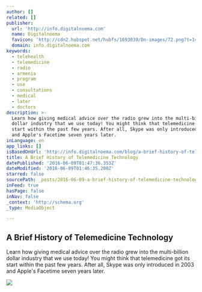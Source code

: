```yaml
---
author: []
related: []
publisher:
  url: 'http://info.digitalnoema.com'
  name: Digitalnoema
  favicon: 'http://cdn2.hubspot.net/hubfs/1693039/Dn-images/72.png?t=1465405574035'
  domain: info.digitalnoema.com
keywords:
  - telehealth
  - telemedicine
  - radio
  - armenia
  - program
  - use
  - consultations
  - medical
  - later
  - doctors
description: >-
  Learn how giving medical advice over the radio grew into the multi-billion
  dollar industry that we use today! You might think that telemedicine got its
  start within the past few years. After all, Skype was only introduced in 2003
  and Apple's Facetime seven years later.
inLanguage: en
app_links: []
isBasedOnUrl: 'http://info.digitalnoema.com/blog/a-brief-history-of-telemedicine-technology'
title: A Brief History of Telemedicine Technology
datePublished: '2016-06-09T01:47:36.353Z'
dateModified: '2016-06-09T01:46:35.200Z'
starred: false
sourcePath: _posts/2016-06-09-a-brief-history-of-telemedicine-technology.md
inFeed: true
hasPage: false
inNav: false
_context: 'http://schema.org'
_type: MediaObject

---
```

<article style=""><h1>A Brief History of Telemedicine Technology</h1><p>Learn how giving medical advice over the radio grew into the multi-billion dollar industry that we use today! You might think that telemedicine got its start within the past few years. After all, Skype was only introduced in 2003 and Apple's Facetime seven years later.</p><img src="http://info.digitalnoema.com/hs-fs/hubfs/Blog_Feature_Images_/briefhistoryoftelemed2.jpg?t=1465405574035&amp;width=1024" /></article>
